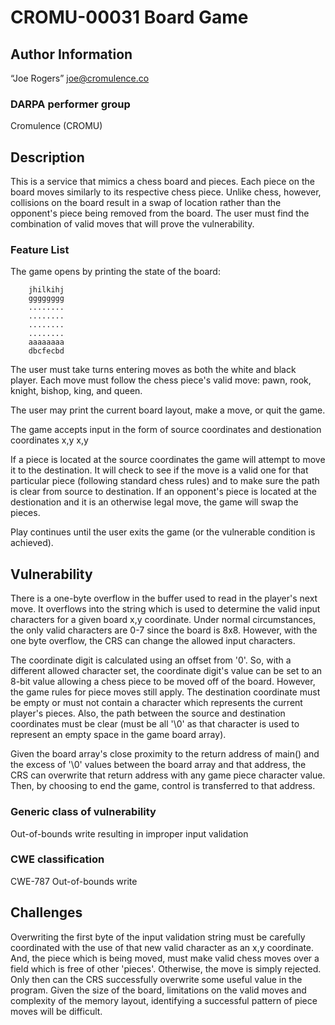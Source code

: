 # CROMU-00031 Board Game

## Author Information

“Joe Rogers” <joe@cromulence.co>

### DARPA performer group
Cromulence (CROMU)

## Description

This is a service that mimics a chess board and pieces. Each piece on the board moves similarly to its respective chess piece. Unlike chess, however, collisions on the board result in a swap of location rather than the opponent's piece being removed from the board. The user must find the combination of valid moves that will prove the vulnerability.

### Feature List

The game opens by printing the state of the board:

        jhilkihj
        gggggggg
        ........
        ........
        ........
        ........
        aaaaaaaa
        dbcfecbd

The user must take turns entering moves as both the white and black player. Each move must follow the chess piece's valid move: pawn, rook, knight, bishop, king, and queen.

The user may print the current board layout, make a move, or quit the game.

The game accepts input in the form of source coordinates and destionation coordinates x,y x,y

If a piece is located at the source coordinates the game will attempt to move it to the destination. It will check to see if the move is a valid one for that particular piece (following standard chess rules) and to make sure the path is clear from source to destination. If an opponent's piece is located at the destionation and it is an otherwise legal move, the game will swap the pieces.

Play continues until the user exits the game (or the vulnerable condition is achieved).

## Vulnerability
There is a one-byte overflow in the buffer used to read in the player's next move.  It overflows into the string which is used to determine the valid input characters for a given board x,y coordinate.  Under normal circumstances, the only valid characters are 0-7 since the board is 8x8.  However, with the one byte overflow, the CRS can change the allowed input characters.  

The coordinate digit is calculated using an offset from '0'.  So, with a different allowed character set, the coordinate digit's value can be set to an 8-bit value allowing a chess piece to be moved off of the board.  However, the game rules for piece moves still apply.  The destination coordinate must be empty or must not contain a character which represents the current player's pieces.  Also, the path between the source and destination coordinates must be clear (must be all '\0' as that character is used to represent an empty space in the game board array).  

Given the board array's close proximity to the return address of main() and the excess of '\0' values between the board array and that address, the CRS can overwrite that return address with any game piece character value.  Then, by choosing to end the game, control is transferred to that address.

### Generic class of vulnerability
Out-of-bounds write resulting in improper input validation

### CWE classification
CWE-787 Out-of-bounds write

## Challenges
Overwriting the first byte of the input validation string must be carefully coordinated with the use of that new valid character as an x,y coordinate.  And, the piece which is being moved, must make valid chess moves over a field which is free of other 'pieces'.  Otherwise, the move is simply rejected.  Only then can the CRS successfully overwrite some useful value in the program.  Given the size of the board, limitations on the valid moves and complexity of the memory layout, identifying a successful pattern of piece moves will be difficult.
